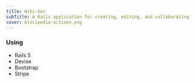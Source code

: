 ```yaml
---
title: Wiki-San
subTitle: A Rails application for creating, editing, and collaborating on articles
cover: blocipedia-actions.png
---
```




### Using
* Rails 5
* Devise
* Bootstrap
* Stripe



